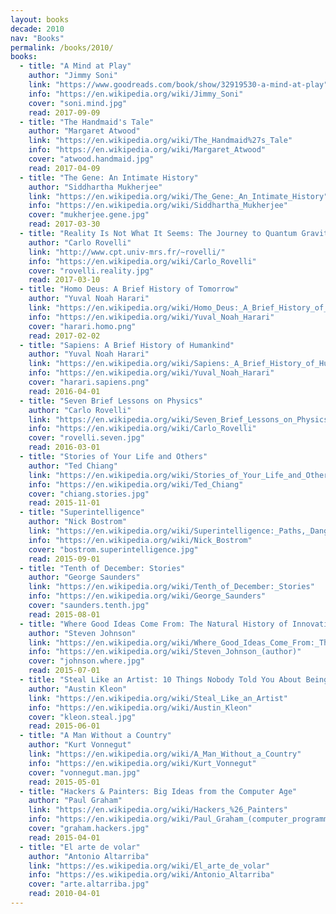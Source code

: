 ```yaml
---
layout: books
decade: 2010
nav: "Books"
permalink: /books/2010/
books:
  - title: "A Mind at Play"
    author: "Jimmy Soni"
    link: "https://www.goodreads.com/book/show/32919530-a-mind-at-play"
    info: "https://en.wikipedia.org/wiki/Jimmy_Soni"
    cover: "soni.mind.jpg"
    read: 2017-09-09
  - title: "The Handmaid's Tale"
    author: "Margaret Atwood"
    link: "https://en.wikipedia.org/wiki/The_Handmaid%27s_Tale"
    info: "https://en.wikipedia.org/wiki/Margaret_Atwood"
    cover: "atwood.handmaid.jpg"
    read: 2017-04-09
  - title: "The Gene: An Intimate History"
    author: "Siddhartha Mukherjee"
    link: "https://en.wikipedia.org/wiki/The_Gene:_An_Intimate_History"
    info: "https://en.wikipedia.org/wiki/Siddhartha_Mukherjee"
    cover: "mukherjee.gene.jpg"
    read: 2017-03-30
  - title: "Reality Is Not What It Seems: The Journey to Quantum Gravity"
    author: "Carlo Rovelli"
    link: "http://www.cpt.univ-mrs.fr/~rovelli/"
    info: "https://en.wikipedia.org/wiki/Carlo_Rovelli"
    cover: "rovelli.reality.jpg"
    read: 2017-03-10
  - title: "Homo Deus: A Brief History of Tomorrow"
    author: "Yuval Noah Harari"
    link: "https://en.wikipedia.org/wiki/Homo_Deus:_A_Brief_History_of_Tomorrow"
    info: "https://en.wikipedia.org/wiki/Yuval_Noah_Harari"
    cover: "harari.homo.png"
    read: 2017-02-02
  - title: "Sapiens: A Brief History of Humankind"
    author: "Yuval Noah Harari"
    link: "https://en.wikipedia.org/wiki/Sapiens:_A_Brief_History_of_Humankind"
    info: "https://en.wikipedia.org/wiki/Yuval_Noah_Harari"
    cover: "harari.sapiens.png"
    read: 2016-04-01
  - title: "Seven Brief Lessons on Physics"
    author: "Carlo Rovelli"
    link: "https://en.wikipedia.org/wiki/Seven_Brief_Lessons_on_Physics"
    info: "https://en.wikipedia.org/wiki/Carlo_Rovelli"
    cover: "rovelli.seven.jpg"
    read: 2016-03-01
  - title: "Stories of Your Life and Others"
    author: "Ted Chiang"
    link: "https://en.wikipedia.org/wiki/Stories_of_Your_Life_and_Others"
    info: "https://en.wikipedia.org/wiki/Ted_Chiang"
    cover: "chiang.stories.jpg"
    read: 2015-11-01
  - title: "Superintelligence"
    author: "Nick Bostrom"
    link: "https://en.wikipedia.org/wiki/Superintelligence:_Paths,_Dangers,_Strategies"
    info: "https://en.wikipedia.org/wiki/Nick_Bostrom"
    cover: "bostrom.superintelligence.jpg"
    read: 2015-09-01
  - title: "Tenth of December: Stories"
    author: "George Saunders"
    link: "https://en.wikipedia.org/wiki/Tenth_of_December:_Stories"
    info: "https://en.wikipedia.org/wiki/George_Saunders"
    cover: "saunders.tenth.jpg"
    read: 2015-08-01
  - title: "Where Good Ideas Come From: The Natural History of Innovation"
    author: "Steven Johnson"
    link: "https://en.wikipedia.org/wiki/Where_Good_Ideas_Come_From:_The_Natural_History_of_Innovation"
    info: "https://en.wikipedia.org/wiki/Steven_Johnson_(author)"
    cover: "johnson.where.jpg"
    read: 2015-07-01
  - title: "Steal Like an Artist: 10 Things Nobody Told You About Being Creative"
    author: "Austin Kleon"
    link: "https://en.wikipedia.org/wiki/Steal_Like_an_Artist"
    info: "https://en.wikipedia.org/wiki/Austin_Kleon"
    cover: "kleon.steal.jpg"
    read: 2015-06-01
  - title: "A Man Without a Country"
    author: "Kurt Vonnegut"
    link: "https://en.wikipedia.org/wiki/A_Man_Without_a_Country"
    info: "https://en.wikipedia.org/wiki/Kurt_Vonnegut"
    cover: "vonnegut.man.jpg"
    read: 2015-05-01
  - title: "Hackers & Painters: Big Ideas from the Computer Age"
    author: "Paul Graham"
    link: "https://en.wikipedia.org/wiki/Hackers_%26_Painters"
    info: "https://en.wikipedia.org/wiki/Paul_Graham_(computer_programmer)"
    cover: "graham.hackers.jpg"
    read: 2015-04-01
  - title: "El arte de volar"
    author: "Antonio Altarriba"
    link: "https://es.wikipedia.org/wiki/El_arte_de_volar"
    info: "https://es.wikipedia.org/wiki/Antonio_Altarriba"
    cover: "arte.altarriba.jpg"
    read: 2010-04-01
---
```

